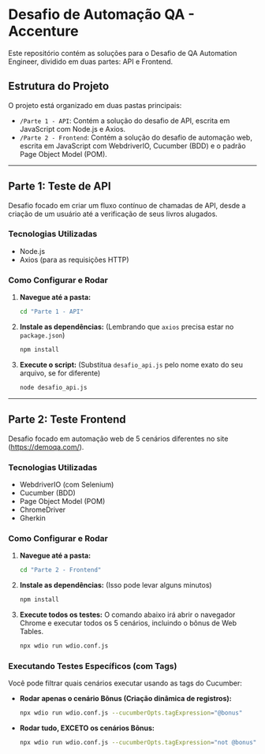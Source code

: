 # Desafio de Automação QA - Accenture

Este repositório contém as soluções para o Desafio de QA Automation Engineer, dividido em duas partes: API e Frontend.

## Estrutura do Projeto

O projeto está organizado em duas pastas principais:

* `/Parte 1 - API`: Contém a solução do desafio de API, escrita em JavaScript com Node.js e Axios.
* `/Parte 2 - Frontend`: Contém a solução do desafio de automação web, escrita em JavaScript com WebdriverIO, Cucumber (BDD) e o padrão Page Object Model (POM).

---

## Parte 1: Teste de API

Desafio focado em criar um fluxo contínuo de chamadas de API, desde a criação de um usuário até a verificação de seus livros alugados.

### Tecnologias Utilizadas
* Node.js
* Axios (para as requisições HTTP)

### Como Configurar e Rodar

1.  **Navegue até a pasta:**
    ```bash
    cd "Parte 1 - API"
    ```

2.  **Instale as dependências:**
    (Lembrando que `axios` precisa estar no `package.json`)
    ```bash
    npm install
    ```

3.  **Execute o script:**
    (Substitua `desafio_api.js` pelo nome exato do seu arquivo, se for diferente)
    ```bash
    node desafio_api.js
    ```

---

## Parte 2: Teste Frontend

Desafio focado em automação web de 5 cenários diferentes no site (https://demoqa.com/).

### Tecnologias Utilizadas
* WebdriverIO (com Selenium)
* Cucumber (BDD)
* Page Object Model (POM)
* ChromeDriver
* Gherkin

### Como Configurar e Rodar

1.  **Navegue até a pasta:**
    ```bash
    cd "Parte 2 - Frontend"
    ```

2.  **Instale as dependências:**
    (Isso pode levar alguns minutos)
    ```bash
    npm install
    ```

3.  **Execute todos os testes:**
    O comando abaixo irá abrir o navegador Chrome e executar todos os 5 cenários, incluindo o bônus de Web Tables.
    ```bash
    npx wdio run wdio.conf.js
    ```

### Executando Testes Específicos (com Tags)

Você pode filtrar quais cenários executar usando as tags do Cucumber:

* **Rodar apenas o cenário Bônus (Criação dinâmica de registros):**
    ```bash
    npx wdio run wdio.conf.js --cucumberOpts.tagExpression="@bonus"
    ```

* **Rodar tudo, EXCETO os cenários Bônus:**
    ```bash
    npx wdio run wdio.conf.js --cucumberOpts.tagExpression="not @bonus"
    ```